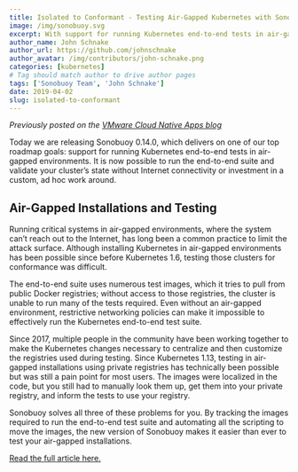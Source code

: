 ```yaml
---
title: Isolated to Conformant - Testing Air-Gapped Kubernetes with Sonobuoy 0.14
image: /img/sonobuoy.svg
excerpt: With support for running Kubernetes end-to-end tests in air-gapped environments, it is now possible to run the end-to-end suite and validate your cluster’s state without Internet connectivity.
author_name: John Schnake
author_url: https://github.com/johnschnake
author_avatar: /img/contributors/john-schnake.png
categories: [kubernetes]
# Tag should match author to drive author pages
tags: ['Sonobuoy Team', 'John Schnake']
date: 2019-04-02
slug: isolated-to-conformant
---
```

_Previously posted on the [VMware Cloud Native Apps blog](https://blogs.vmware.com/cloudnative/)_

Today we are releasing Sonobuoy 0.14.0, which delivers on one of our top roadmap goals: support for running Kubernetes end-to-end tests in air-gapped environments. It is now possible to run the end-to-end suite and validate your cluster’s state without Internet connectivity or investment in a custom, ad hoc work around.

## Air-Gapped Installations and Testing

Running critical systems in air-gapped environments, where the system can’t reach out to the Internet, has long been a common practice to limit the attack surface. Although installing Kubernetes in air-gapped environments has been possible since before Kubernetes 1.6, testing those clusters for conformance was difficult.

The end-to-end suite uses numerous test images, which it tries to pull from public Docker registries; without access to those registries, the cluster is unable to run many of the tests required. Even without an air-gapped environment, restrictive networking policies can make it impossible to effectively run the Kubernetes end-to-end test suite.

Since 2017, multiple people in the community have been working together to make the Kubernetes changes necessary to centralize and then customize the registries used during testing. Since Kubernetes 1.13, testing in air-gapped installations using private registries has technically been possible but was still a pain point for most users. The images were localized in the code, but you still had to manually look them up, get them into your private registry, and inform the tests to use your registry.

Sonobuoy solves all three of these problems for you. By tracking the images required to run the end-to-end test suite and automating all the scripting to move the images, the new version of Sonobuoy makes it easier than ever to test your air-gapped installations.

[Read the full article here.](https://blogs.vmware.com/cloudnative/2019/04/02/testing-air-gapped-kubernetes-sonobuoy-0-14/)
